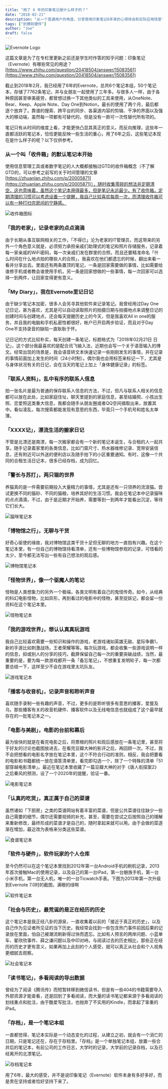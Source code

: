 ```yaml
---
title: "用了 6 年的印象笔记是什么样子的？"
date: "2018-02-21"
description: "从一个普通用户的角度，分享使用印象笔记6年来的心得体会和实际应用场景"
tags: ["折腾软硬件"]
author: "Joe"
draft: false
---
```


![Evernote Logo](/images/posts/six-years-with-evernote/evernote-logo.webp)

这篇文章是为了在专栏里更新之前还是学生时作答的知乎问题：印象笔记（Evernote）有哪些常见的用途？ [https://www.zhihu.com/question/20418504/answer/15083561](https://www.zhihu.com/question/20418504/answer/15083561)

截止到2018年2月，我已经用了6年的Evernote，总共6个笔记本组，50个笔记本，存储了7762条笔记，并与女朋友一起使用了三年多。与很多人一样，由于各种原因甚至审美疲劳，都曾想过换一下其他类似的工具来使用，从OneNote、Bear、Keep、Apple Note、Day One到Notion，最长的使用了两个月，最后都逐个放弃了。靠谱的搜索、跨平台的同步、各渠道内容的剪辑、干净的界面以及强大的移动端，虽然每一项都有可替代的，但是没有一款可一次性替代所有项的。

笔记只有从时间的维度上看，才能更快凸显其真正的意义。而反向推理，这些年一直都活跃的笔记本，恰恰更能反映一些生活的重心，用了6年之后，这些笔记本现在是什么样子的呢？以下仅供参考。

### 从一个叫「收件箱」的默认笔记本开始

使用信息管理工具或者数字笔记的人大概都接触过GTD的收件箱概念（不了解GTD的，可以参考之前写的关于时间管理的文章 [https://zhuanlan.zhihu.com/p/20005871](https://zhuanlan.zhihu.com/p/20005871)），随时收集零碎的想法并定期清空，这也意味着，虽然这个笔记本用得最多，但是笔记永远最少。有了收件箱，定期清理的习惯可以考虑设置一个提醒，我自己比较喜欢每周一次，而清理收件箱可以有一种打扫完房间的宁静感。

![收件箱图标](/images/posts/six-years-with-evernote/inbox-icon.webp)

### 「我的老家」，记录老家的点点滴滴

由于长期从事互联网相关的工作，「不得已」沦为老家的IT管理员，而这带来的另外一个角色意义就是，必须努力承担亲戚们助理式的笔记和照片存储服务，记录着每一家亲戚的WiFi密码，每一次亲戚们发在群里的合照，而且还要精准命名「什么时间在什么地点拍的哪些人的合照」，我喜欢在他们都遗忘的时候，翻出来看一看并分享出去。里面还有两条置顶的笔记，一条是回家需要做的事情，比如需要给谁修手机或者教会谁使用手机，另一条是回家想做的一些事情，每一次回家可以选择一到两件，让回家变得更有意义。

### 「My Diary」，我在Evernote里记日记

由于缺少笔记本加密，很多人会另寻其他软件来记录笔记。我曾经用过Day One记日记，甚为喜欢，尤其是可以自动读取照片的拍摄日期与拍摄地点来调整日记的创建时间与创建地点，还会每天提醒历史上的今天，但是我喜欢All in one的服务，并且我的电脑和手机私密性都很好，帐户已开启两步验证，而且对于Day One不支持录音的缺陷一直耿耿于怀。

记日记的方式比较朴实，每天创建一条笔记，标题格式为「2018年02月21日 日记」，这个部分我最喜欢的是配合讯飞输入法，近期也会写一个关于语音输入的博文。经常出现的场景是，我会语音转文本快速记录一些刚刚发生的事情，并在记录的事情前面加上发生的时间（24小时制）。偶尔我也会用标签来标记一下，尤其是与身体状况有关的日记，会在当天的笔记上加上「身体健康记录」的标签。

### 「联系人资料」，乱中有序的联系人信息

拍一张名片是最为普通的保存联系人信息的方法，不过，但凡与联系人相关的信息都可以放在此处，比如家庭住址，聊天里提到的家庭信息，甚至结婚照、小孩出生照、恋爱照这类重大信息，我都会随手从朋友圈或者QQ空间摘取出来，放置其中。看似凌乱，每次搜索都能发现有意思的东西，毕竟只一个手机号和姓名太单薄。

### 「XXXX记」，漂流生活的搬家日记

不管是北漂还是南漂，每一次搬家都会有一个新的笔记本诞生，与合租的人一起共享。随手记录着家里的各类信息，比如门窗尺寸、热水器维修记录、宽带安装信息，还有附近可以外送的便利店以及随手拍下的小区重要通知。有时，这像一个共同的合租生活日记本，很多已经存档，成为回忆。

### 「警长与苏打」，两只猫的世界

养猫真的是一件需要前期投入大量精力的事情，尤其是还有一只领养的流浪猫。尝试更换不同的猫砂、不同的猫粮，培养其好的生活习惯。我会在笔记本中记录猫咪的点点滴滴，不过，由于是近期才开始养，需要等到一到两年才能看出沉淀，等待它们长大。

![猫咪笔记本](/images/posts/six-years-with-evernote/cat-notebook.webp)

### 「博物馆之行」，无聊与干货

好奇心驱使的缘故，我对博物馆这类干货十足但无聊的地方一直抱有兴趣。在这个笔记本里，有一份自己的博物馆待看清单，还有一些博物馆参观的记录，可惜看的太少，至今都无法写出一些有自己想法的观后感。

![博物馆笔记本](/images/posts/six-years-with-evernote/museum-notebook.webp)

### 「怪物世界」，像一个驱魔人的笔记

怪物是人类想象力的另外一个极端，各类文明有着自己的鬼怪传奇。如今，从经典的科幻电影怪物，比如异形，再到看过的电影中的怪物，甚至捉妖记，都会留一份资料在这个笔记本里。

![怪物笔记本](/images/posts/six-years-with-evernote/monster-notebook.webp)

### 「我的游戏世界」，想认认真真玩游戏

我自己比较喜欢需要一些知识和操作的游戏，老游戏诸如英雄无敌、星际争霸1，新的手游比如刺激战场，王者荣耀等等。每次玩游戏，都会收集一些游戏说明一样的信息，抑或别人的分享的技巧，截屏保留自己每一次的重要突破战绩，当然，最重要的是，要为每一款游戏都开一条「备忘笔记」，不想重复发明轮子，每一次都要总结一下，这样至少不会在游戏里太坑队友。

![游戏笔记本](/images/posts/six-years-with-evernote/game-notebook.webp)

### 「播客与收音机」，记录声音和聆听声音

喜欢随手录制一些有趣的声音，不过，更多的是聆听很多有意思的播客，爱屋及乌，那些播客有关的收音机硬件、播客软件以及无线电信息也就组成了这个最早就存在的一批笔记本之一。

### 「电影与美剧」，电影的台前和幕后

最为愉快的就是在看完电影之后，将票根的照片和观后感放在一条笔记里，甚至将于好友的讨论也截图放进去，在看完豆瓣大神的影评之后，再回顾一次。不过，我不会把想看的电影名字放在笔记本里，这个不符合行动的准则，相反，我会把要看的电影和书籍都统一放在滴答清单里，看完即勾选一个，除了一个特殊的清单「51部穿越电影清单」。最近在笔记本里收藏了一篇豆瓣大神的对于《唐人街探案2》之后秦风的预测，设了一个2020年的提醒，验证一番。

![电影笔记本](/images/posts/six-years-with-evernote/movie-notebook.webp)

### 「认真的吃货」，真正属于自己的菜谱

虽然诸如「下厨房」之类的菜谱网站有着丰富的菜谱，但是公共菜谱往往缺少一些自己需要的细节，偶尔还需要视频的补充，甚至，需要在尝试之后按照自己的理解来重新修改，最终形成的菜谱才是自己的，随时拿起来就可以用。由于会做的菜逐渐在增加，最近改为表格来分类这些菜谱。

![食谱笔记本](/images/posts/six-years-with-evernote/food-notebook.webp)

### 「软件与硬件」，软件玩家的个人仓库

至今仍然可以在这个笔记本里找到2012年第一台Android手机的刷机记录，2013年首次接触Mac的使用记录，以及自己的第一台iPad，第一台魅族手机，第一台小米手机，第一台无人机，唯一的一台Ticwatch手表。下图为2013年第一次升级到Evernote 7.0时的截图，满眼的绿啊

![软件笔记本](/images/posts/six-years-with-evernote/software-notebook.webp)

### 「社会与历史」，最荒诞的是正在经历的历史

这个笔记本是我正经八卦的源泉，一直收集着以前的「接近于真正的历史」，以及自己作为见证者所见证的当下历史。我经常会找到一些包含热门事件前因后果的记录放在里面，怕自己被潮流刷新得过快而遗忘。比如有人预言的两岸问题、小蓝单车、翟欣欣事件、薛之谦问题以及中印对峙。与阅读过去的历史相比，那些正在经历的历史才更有意义，如果再加上此刻的个人感受，就可以真正从社会和个人视角更细腻去观察。

![社会笔记本](/images/posts/six-years-with-evernote/social-notebook.webp)

### 「读书笔记」，多看阅读的导出数据

曾经为了阅读《腾讯传》而短暂转移到微信读书，但是有一些404的书籍需要导入外部资源才能查看，还是回到了多看阅读，而大量的读书笔记都来源于多看阅读的划线重点和批注，由于酷爱写批注，也抛弃了不实用的Kindle，而拿起了笨重的iPad。

### 「存档」，是一个笔记本组

一直都觉得，笔记本实际是一个动态变化的过程，从建立之初，就会有一个消亡的日期，只是笔记还在，存在于存档里。「存档」是一个单独笔记本组，放置一些合并后的笔记本，有前公司的工作日志，大学时的记录，大学前的记录存档，以及已经离开的北漂笔记。

![存档笔记本](/images/posts/six-years-with-evernote/archive-notebook.webp)

用了6年，最大的感受，并不是说印象笔记（Evernote）软件本身有多好多好，而是贵在坚持或者恰好坚持下来了。 